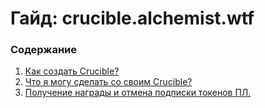 # Гайд: crucible.alchemist.wtf

### **Содержание**

1. [Как создать Crucible?](https://docs.alchemist.wtf/mist/v/russian/crucible/guides-crucible.alchemist.wtf-ru/how-do-i-mint-a-crucible-ru)
2. [Что я могу сделать со своим Crucible?](https://docs.alchemist.wtf/mist/v/russian/crucible/guides-crucible.alchemist.wtf-ru/what-can-i-do-with-my-new-crucible-ru)
3. [Получение награды и отмена подписки токенов ПЛ.](https://docs.alchemist.wtf/mist/v/russian/crucible/guides-crucible.alchemist.wtf-ru/claiming-rewards-and-unsubscribing-your-lp-ru)

